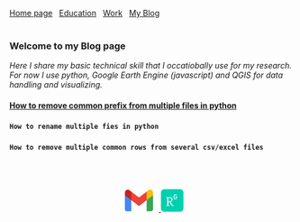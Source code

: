 [Home page](./README.md)&nbsp;&nbsp;&nbsp;[Education](./asset/education.md)&nbsp;&nbsp;&nbsp;[Work](./asset/Work.md)&nbsp;&nbsp;&nbsp;[My Blog](./My_Blog.md) 
<br>
<br>
### Welcome to my Blog page

_Here I share my basic technical skill that I occatiobally use for my research. For now I use python, Google Earth Engine (javascript) and QGIS for data handling and visualizing._

#### [How to remove common prefix from multiple files in python](./common_prefix.md)
#### `How to rename multiple fies in python`
#### `How to remove multiple common rows from several csv/excel files`



<br />
<br />
<p align="center">
  <a href="http://marjinahaque64@gmail.com">
    <img width="70px" src="./images/email_icon.jpg"/>
  </a>
  
  <a href="https://www.researchgate.net/profile/Marjena-Beantha-Haque">
    <img width="40px" src="./images/researchgate_icon.png"/>
  </a>
</p>

